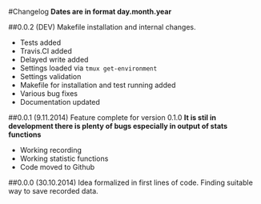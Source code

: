 #Changelog
**Dates are in format day.month.year**

##0.0.2 (DEV)
Makefile installation and internal changes.
* Tests added
* Travis.CI added
* Delayed write added
* Settings loaded via ``tmux get-environment``
* Settings validation
* Makefile for installation and test running added
* Various bug fixes
* Documentation updated

##0.0.1 (9.11.2014)
Feature complete for version 0.1.0
**It is stil in development there is plenty of bugs especially in output of stats functions**
* Working recording
* Working statistic functions
* Code moved to Github

##0.0.0 (30.10.2014)
Idea formalized in first lines of code. Finding suitable way to save recorded data.

